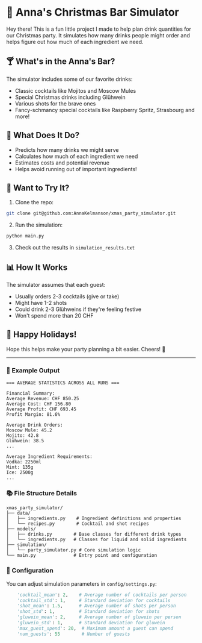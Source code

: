 # 🎄 Anna's Christmas Bar Simulator

Hey there! This is a fun little project I made to help plan drink quantities for our Christmas party. It simulates how many drinks people might order and helps figure out how much of each ingredient we need. 

## 🍸 What's in the Anna's Bar?

The simulator includes some of our favorite drinks:
- Classic cocktails like Mojitos and Moscow Mules
- Special Christmas drinks including Glühwein
- Various shots for the brave ones
- Fancy-schmancy special cocktails like Raspberry Spritz, Strasbourg and more!

## 🎯 What Does It Do?

- Predicts how many drinks we might serve
- Calculates how much of each ingredient we need
- Estimates costs and potential revenue
- Helps avoid running out of important ingredients!

## 🚀 Want to Try It?

1. Clone the repo:


```bash
git clone git@github.com:AnnaKelmanson/xmas_party_simulator.git
```

2. Run the simulation:


```bash
python main.py
```

3. Check out the results in `simulation_results.txt`

## 📊 How It Works

The simulator assumes that each guest:
- Usually orders 2-3 cocktails (give or take)
- Might have 1-2 shots
- Could drink 2-3 Glühweins if they're feeling festive
- Won't spend more than 20 CHF

## 🎅 Happy Holidays!

Hope this helps make your party planning a bit easier. Cheers! 🥂

---

### 📝 Example Output

```plaintext
=== AVERAGE STATISTICS ACROSS ALL RUNS ===

Financial Summary:
Average Revenue: CHF 850.25
Average Cost: CHF 156.80
Average Profit: CHF 693.45
Profit Margin: 81.6%

Average Drink Orders:
Moscow Mule: 45.2
Mojito: 42.8
Glühwein: 38.5
...

Average Ingredient Requirements:
Vodka: 2250ml
Mint: 135g
Ice: 2500g
...
```


### 📚 File Structure Details

```plaintext
xmas_party_simulator/
├── data/
│   ├── ingredients.py    # Ingredient definitions and properties
│   └── recipes.py        # Cocktail and shot recipes
├── models/
│   ├── drinks.py        # Base classes for different drink types
│   └── ingredients.py   # Classes for liquid and solid ingredients
├── simulation/
│   └── party_simulator.py # Core simulation logic
└── main.py              # Entry point and configuration
```

### 🔧 Configuration

You can adjust simulation parameters in `config/settings.py`:
```python
    'cocktail_mean': 2,    # Average number of cocktails per person
    'cocktail_std': 1,     # Standard deviation for cocktails
    'shot_mean': 1.5,      # Average number of shots per person
    'shot_std': 1,         # Standard deviation for shots
    'gluwein_mean': 2,     # Average number of gluwein per person
    'gluwein_std': 1,      # Standard deviation for gluwein
    'max_guest_spend': 20,  # Maximum amount a guest can spend
    'num_guests': 55        # Number of guests
```
